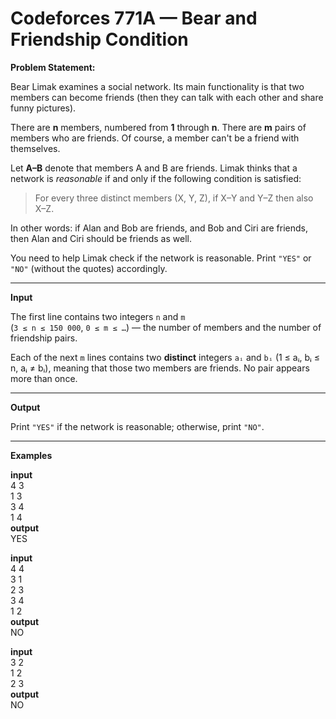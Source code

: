 # Codeforces 771A — Bear and Friendship Condition

**Problem Statement:**

Bear Limak examines a social network. Its main functionality is that two members can become friends (then they can talk with each other and share funny pictures).

There are **n** members, numbered from **1** through **n**. There are **m** pairs of members who are friends. Of course, a member can't be a friend with themselves.

Let **A–B** denote that members A and B are friends. Limak thinks that a network is *reasonable* if and only if the following condition is satisfied:

> For every three distinct members (X, Y, Z), if X–Y and Y–Z then also X–Z.

In other words: if Alan and Bob are friends, and Bob and Ciri are friends, then Alan and Ciri should be friends as well.

You need to help Limak check if the network is reasonable. Print `"YES"` or `"NO"` (without the quotes) accordingly.

---

**Input**

The first line contains two integers `n` and `m`  
(`3 ≤ n ≤ 150 000`, `0 ≤ m ≤ …`) — the number of members and the number of friendship pairs.

Each of the next `m` lines contains two **distinct** integers `aᵢ` and `bᵢ` (1 ≤ aᵢ, bᵢ ≤ n, aᵢ ≠ bᵢ), meaning that those two members are friends. No pair appears more than once.

---

**Output**

Print `"YES"` if the network is reasonable; otherwise, print `"NO"`.

---

**Examples**

**input**  
4 3  
1 3  
3 4  
1 4  
**output**  
YES  

**input**  
4 4  
3 1  
2 3  
3 4  
1 2  
**output**  
NO   

**input**  
3 2  
1 2  
2 3  
**output**  
NO   
